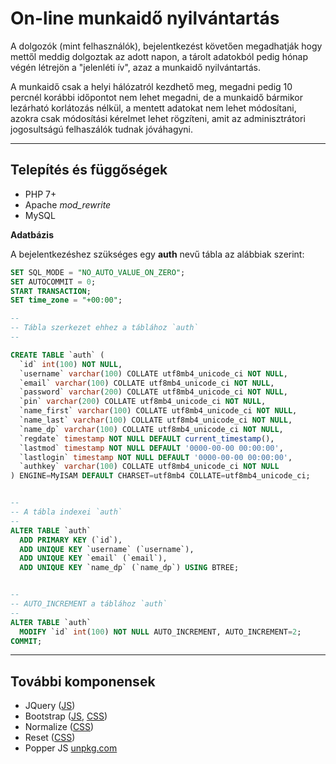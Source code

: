 # On-line munkaidő nyilvántartás

A dolgozók (mint felhasználók), bejelentkezést követően megadhatják hogy mettől meddig dolgoztak az adott napon, a tárolt adatokból pedig hónap végén létrejön a "jelenléti ív", azaz a munkaidő nyilvántartás.

A munkaidő csak a helyi hálózatról kezdhető meg, megadni pedig 10 percnél korábbi időpontot nem lehet megadni, de a munkaidő bármikor lezárható korlátozás nélkül, a mentett adatokat nem lehet módosítani, azokra csak módosítási kérelmet lehet rögzíteni, amit az adminisztrátori jogosultságú felhaszálók tudnak jóváhagyni.


---

## Telepítés és függőségek 

- PHP 7+
- Apache *mod_rewrite*
- MySQL


**Adatbázis**

A bejelentkezéshez szükséges egy **auth** nevű tábla az alábbiak szerint:

```sql
SET SQL_MODE = "NO_AUTO_VALUE_ON_ZERO";
SET AUTOCOMMIT = 0;
START TRANSACTION;
SET time_zone = "+00:00";

--
-- Tábla szerkezet ehhez a táblához `auth`
--

CREATE TABLE `auth` (
  `id` int(100) NOT NULL,
  `username` varchar(100) COLLATE utf8mb4_unicode_ci NOT NULL,
  `email` varchar(100) COLLATE utf8mb4_unicode_ci NOT NULL,
  `password` varchar(200) COLLATE utf8mb4_unicode_ci NOT NULL,
  `pin` varchar(200) COLLATE utf8mb4_unicode_ci NOT NULL,
  `name_first` varchar(100) COLLATE utf8mb4_unicode_ci NOT NULL,
  `name_last` varchar(100) COLLATE utf8mb4_unicode_ci NOT NULL,
  `name_dp` varchar(100) COLLATE utf8mb4_unicode_ci NOT NULL,
  `regdate` timestamp NOT NULL DEFAULT current_timestamp(),
  `lastmod` timestamp NOT NULL DEFAULT '0000-00-00 00:00:00',
  `lastlogin` timestamp NOT NULL DEFAULT '0000-00-00 00:00:00',
  `authkey` varchar(100) COLLATE utf8mb4_unicode_ci NOT NULL
) ENGINE=MyISAM DEFAULT CHARSET=utf8mb4 COLLATE=utf8mb4_unicode_ci;


--
-- A tábla indexei `auth`
--
ALTER TABLE `auth`
  ADD PRIMARY KEY (`id`),
  ADD UNIQUE KEY `username` (`username`),
  ADD UNIQUE KEY `email` (`email`),
  ADD UNIQUE KEY `name_dp` (`name_dp`) USING BTREE;


--
-- AUTO_INCREMENT a táblához `auth`
--
ALTER TABLE `auth`
  MODIFY `id` int(100) NOT NULL AUTO_INCREMENT, AUTO_INCREMENT=2;
COMMIT;
```

---

## További komponensek

- JQuery ([JS](/scripts/vendor/jquery/))
- Bootstrap ([JS](/scripts/vendor/bootstrap/), [CSS](/styles/vendor/bootstrap/))
- Normalize ([CSS](/styles/vendor/normalize/))
- Reset ([CSS](/styles/vendor/reset/))
- Popper JS [unpkg.com](https://unpkg.com/@popperjs/core@2)
